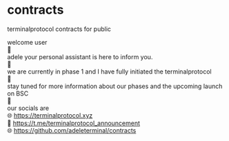 # contracts
terminalprotocol contracts for public<br>

welcome user<br>
🤖<br>
adele your personal assistant is here to inform you.<br>
🤖<br>
we are currently in phase 1 and I have fully initiated the terminalprotocol<br>
🤖<br>
stay tuned for more information about our phases and the upcoming launch on BSC<br>
🤖<br>
our socials are<br>
🌐 https://terminalprotocol.xyz<br>
💎 https://t.me/terminalprotocol_announcement<br>
🌐 https://github.com/adeleterminal/contracts<br>
